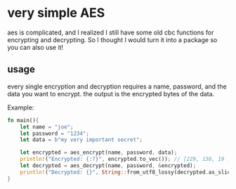 # very simple AES

aes is complicated, and I realized I still have some old cbc functions for encrypting and decrypting.
So I thought I would turn it into a package so you can also use it!

## usage

every single encryption and decryption requires a name, password, and the data you want to encrypt. the output is
the encrypted bytes of the data.

Example:

```rust
fn main(){
    let name = "joe";
    let password = "1234";
    let data = b"my very important secret";

    let encrypted = aes_encrypt(name, password, data);
    println!("Encrypted: {:?}", encrypted.to_vec()); // [229, 138, 19 ... 113, 59]
    let decrypted = aes_decrypt(name, password, &encrypted);
    println!("Decrypted: {}", String::from_utf8_lossy(decrypted.as_slice())); // my very important secret
}
```
